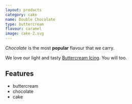 ```yaml
---
layout: products
category: cake
name: Double Chocolate
type: buttercream
flavour: caramel
image: cake-2.svg
---
```


*Chocolate* is the most **popular** flavour that we carry.

We love our light and tasty [Buttercream Icing](https://en.wikipedia.org/wiki/Buttercream). You will too.

<!-- 	# = h1 
		## = h2 
-->

## Features

- buttercream
- chocolate
- cake

<img src="{{site.baseurl}}/assets/cake-2.svg" class="icing-description" alt="">
